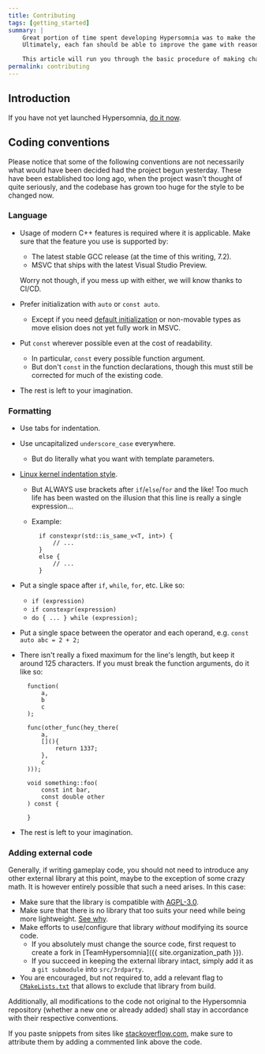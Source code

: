 ```yaml
---
title: Contributing
tags: [getting_started]
summary: |
    Great portion of time spent developing Hypersomnia was to make the codebase possible to be understood by newcomers.  
    Ultimately, each fan should be able to improve the game with reasonable amount of effort.

    This article will run you through the basic procedure of making changes to the Hypersomnia source code. 
permalink: contributing
---
```


## Introduction

If you have not yet launched Hypersomnia, [do it now]({{site.repo_path}}#how-to-build).

## Coding conventions

Please notice that some of the following conventions are not necessarily what would have been decided had the project begun yesterday.
These have been established too long ago, when the project wasn't thought of quite seriously, and the codebase has grown too huge for the style to be changed now.

### Language

- Usage of modern C++ features is required where it is applicable. Make sure that the feature you use is supported by:
    - The latest stable GCC release (at the time of this writing, 7.2).
    - MSVC that ships with the latest Visual Studio Preview.

    Worry not though, if you mess up with either, we will know thanks to CI/CD.

- Prefer initialization with ``auto`` or ``const auto``.
    - Except if you need [default initialization](https://en.cppreference.com/w/cpp/language/default_initialization) or non-movable types as move elision does not yet fully work in MSVC.

- Put ```const``` wherever possible even at the cost of readability. 
    - In particular, ```const``` every possible function argument.
    - But don't ```const``` in the function declarations, though this must still be corrected for much of the existing code.

- The rest is left to your imagination.

### Formatting

- Use tabs for indentation.
- Use uncapitalized ```underscore_case``` everywhere.
    - But do literally what you want with template parameters.
- [Linux kernel indentation style](https://en.wikipedia.org/wiki/Indentation_style#K.26R).
    - But ALWAYS use brackets after ``if``/``else``/``for`` and the like! Too much life has been wasted on the illusion that this line is really a single expression...
    - Example:

            if constexpr(std::is_same_v<T, int>) {
            	// ...
            }
            else {
            	// ...
            }
        
- Put a single space after ``if``, ``while``, ``for``, etc. Like so:
    - ```if (expression)``` 
    - ```if constexpr(expression)```
    - ```do { ... } while (expression);```
- Put a single space between the operator and each operand, e.g. ``const auto abc = 2 + 2;``
- There isn't really a fixed maximum for the line's length, but keep it around 125 characters. If you must break the function arguments, do it like so:

        
        function(
        	a,
        	b
        	c
        );
        
        func(other_func(hey_there(
        	a,
        	[](){
        		return 1337;
        	},
        	c
        )));

        void something::foo(
			const int bar,
			const double other
		) const {

		}
        

- The rest is left to your imagination.

### Adding external code

Generally, if writing gameplay code, you should not need to introduce any other external library at this point, maybe to the exception of some crazy math.
It is however entirely possible that such a need arises. In this case:
- Make sure that the library is compatible with [AGPL-3.0](https://github.com/TeamHypersomnia/Hypersomnia/blob/master/LICENSE.md).
- Make sure that there is no library that too suits your need while being more lightweight. [See why](core_principles#using-external-code).
- Make efforts to use/configure that library *without* modifying its source code. 
    - If you absolutely must change the source code, first request to create a fork in [TeamHypersomnia]({{ site.organization_path }}).
    - If you succeed in keeping the external library intact, simply add it as a ```git submodule``` into ```src/3rdparty```.
- You are encouraged, but not required to, add a relevant flag to [```CMakeLists.txt```](CMakeLists) that allows to exclude that library from build.

Additionally, all modifications to the code not original to the Hypersomnia repository (whether a new one or already added) shall stay in accordance with their respective conventions.

If you paste snippets from sites like [stackoverflow.com](https://stackoverflow.com), make sure to attribute them by adding a commented link above the code.
